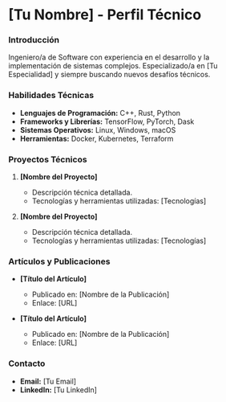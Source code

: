 # [Tu Nombre] - Perfil Técnico

### Introducción

Ingeniero/a de Software con experiencia en el desarrollo y la implementación de sistemas complejos. Especializado/a en [Tu Especialidad] y siempre buscando nuevos desafíos técnicos.

### Habilidades Técnicas

- **Lenguajes de Programación:** C++, Rust, Python
- **Frameworks y Librerías:** TensorFlow, PyTorch, Dask
- **Sistemas Operativos:** Linux, Windows, macOS
- **Herramientas:** Docker, Kubernetes, Terraform

### Proyectos Técnicos

1. **[Nombre del Proyecto]**
   - Descripción técnica detallada.
   - Tecnologías y herramientas utilizadas: [Tecnologías]

2. **[Nombre del Proyecto]**
   - Descripción técnica detallada.
   - Tecnologías y herramientas utilizadas: [Tecnologías]

### Artículos y Publicaciones

- **[Título del Artículo]**
  - Publicado en: [Nombre de la Publicación]
  - Enlace: [URL]

- **[Título del Artículo]**
  - Publicado en: [Nombre de la Publicación]
  - Enlace: [URL]

### Contacto

- **Email:** [Tu Email]
- **LinkedIn:** [Tu LinkedIn]
